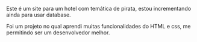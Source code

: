 Este é um site para um hotel com temática de pirata, estou incrementando ainda para usar database.

Foi um projeto no qual aprendi muitas funcionalidades do HTML e css, me permitindo ser um desenvolvedor melhor.